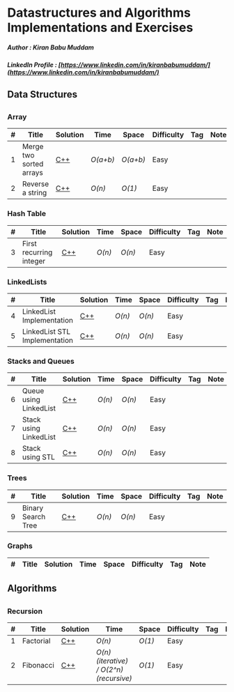 # Datastructures and Algorithms Implementations and Exercises

##### Author : Kiran Babu Muddam 

##### LinkedIn Profile : [https://www.linkedin.com/in/kiranbabumuddam/](https://www.linkedin.com/in/kiranbabumuddam/)

## Data Structures
## 

### Array

|  #  | Title           |  Solution       |  Time           | Space           | Difficulty    | Tag          | Note| 
|-----|---------------- | --------------- | --------------- | --------------- | ------------- |--------------|-----|
1 | Merge two sorted arrays | [C++](./Arrays/MergeTwoSortedArrays.cpp)  | _O(a+b)_       | _O(a+b)_          | Easy         |||
2 | Reverse a string | [C++](./Arrays/ReverseAString.cpp)  | _O(n)_       | _O(1)_          | Easy         |||

### Hash Table

|  #  | Title           |  Solution       |  Time           | Space           | Difficulty    | Tag          | Note| 
|-----|---------------- | --------------- | --------------- | --------------- | ------------- |--------------|-----|
3 | First recurring integer | [C++](./Hash-Tables/FirstRecurringIntegerInArray.cpp)  | _O(n)_       | _O(n)_          | Easy         |||

### LinkedLists

|  #  | Title           |  Solution       |  Time           | Space           | Difficulty    | Tag          | Note| 
|-----|---------------- | --------------- | --------------- | --------------- | ------------- |--------------|-----|
4 | LinkedList Implementation | [C++](./LinkedList/MySingleLinkedListImplementation.cpp)  | _O(n)_       | _O(n)_          | Easy         |||
5 | LinkedList STL Implementation | [C++](./LinkedList/MySingleLinkedListSTLImplementation.cpp)  | _O(n)_       | _O(n)_          | Easy         |||

### Stacks and Queues

|  #  | Title           |  Solution       |  Time           | Space           | Difficulty    | Tag          | Note| 
|-----|---------------- | --------------- | --------------- | --------------- | ------------- |--------------|-----|
6 | Queue using LinkedList | [C++](./Stacks-and-Queues/queueUsingLinkedlist.cpp)  | _O(n)_       | _O(n)_          | Easy         |||
7 | Stack using LinkedList | [C++](./Stacks-and-Queues/stackImplementation.cpp)  | _O(n)_       | _O(n)_          | Easy         |||
8 | Stack using STL | [C++](./Stacks-and-Queues/stackUsingSTL.cpp)  | _O(n)_       | _O(n)_          | Easy         |||

### Trees

|  #  | Title           |  Solution       |  Time           | Space           | Difficulty    | Tag          | Note| 
|-----|---------------- | --------------- | --------------- | --------------- | ------------- |--------------|-----|
9 | Binary Search Tree | [C++](./Trees/BinarySearchTree.cpp)  | _O(n)_       | _O(n)_          | Easy         |||

### Graphs

|  #  | Title           |  Solution       |  Time           | Space           | Difficulty    | Tag          | Note| 
|-----|---------------- | --------------- | --------------- | --------------- | ------------- |--------------|-----|

## Algorithms
## 

### Recursion

|  #  | Title           |  Solution       |  Time           | Space           | Difficulty    | Tag          | Note| 
|-----|---------------- | --------------- | --------------- | --------------- | ------------- |--------------|-----|
1 | Factorial | [C++](./Recursion/Factorial.cpp)  | _O(n)_       | _O(1)_          | Easy         |||
2 | Fibonacci | [C++](./Recursion/Fibonacci.cpp)  | _O(n) (iterative) / O(2^n)(recursive)_       | _O(1)_          | Easy         |||


